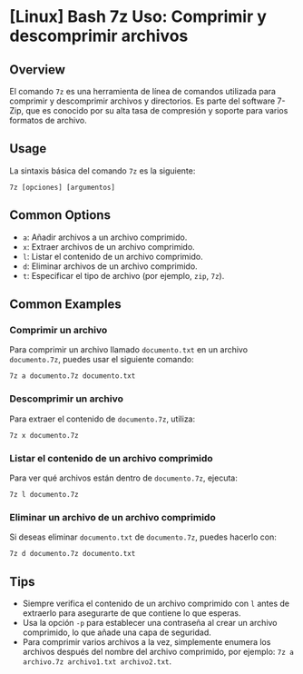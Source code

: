 # [Linux] Bash 7z Uso: Comprimir y descomprimir archivos

## Overview
El comando `7z` es una herramienta de línea de comandos utilizada para comprimir y descomprimir archivos y directorios. Es parte del software 7-Zip, que es conocido por su alta tasa de compresión y soporte para varios formatos de archivo.

## Usage
La sintaxis básica del comando `7z` es la siguiente:

```
7z [opciones] [argumentos]
```

## Common Options
- `a`: Añadir archivos a un archivo comprimido.
- `x`: Extraer archivos de un archivo comprimido.
- `l`: Listar el contenido de un archivo comprimido.
- `d`: Eliminar archivos de un archivo comprimido.
- `t`: Especificar el tipo de archivo (por ejemplo, `zip`, `7z`).

## Common Examples
### Comprimir un archivo
Para comprimir un archivo llamado `documento.txt` en un archivo `documento.7z`, puedes usar el siguiente comando:

```
7z a documento.7z documento.txt
```

### Descomprimir un archivo
Para extraer el contenido de `documento.7z`, utiliza:

```
7z x documento.7z
```

### Listar el contenido de un archivo comprimido
Para ver qué archivos están dentro de `documento.7z`, ejecuta:

```
7z l documento.7z
```

### Eliminar un archivo de un archivo comprimido
Si deseas eliminar `documento.txt` de `documento.7z`, puedes hacerlo con:

```
7z d documento.7z documento.txt
```

## Tips
- Siempre verifica el contenido de un archivo comprimido con `l` antes de extraerlo para asegurarte de que contiene lo que esperas.
- Usa la opción `-p` para establecer una contraseña al crear un archivo comprimido, lo que añade una capa de seguridad.
- Para comprimir varios archivos a la vez, simplemente enumera los archivos después del nombre del archivo comprimido, por ejemplo: `7z a archivo.7z archivo1.txt archivo2.txt`.